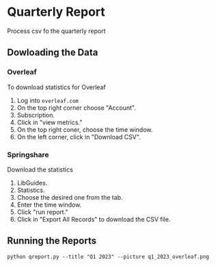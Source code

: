 # Quarterly Report

 Process csv fo the quarterly report

## Dowloading the Data

### Overleaf

 To download statistics for Overleaf

 1. Log into `overleaf.com` 
 1. On the top right corner choose "Account".
 1. Subscription.
 1. Click in "view metrics."
 1. On the top right coner, choose the time window.
 1. On the left corner, click in "Download CSV".

### Springshare
 
 Download the statistics

1. LibGuides.
1. Statistics.
1. Choose the desired one from the tab.
1. Enter the time window.
1. Click "run report."
1. Click in "Export All Records" to download the CSV file.

## Running the Reports

```
python qreport.py --title "Q1 2023" --picture q1_2023_overleaf.png
```